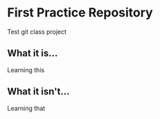# First Practice Repository
Test git class project

## What it is...
Learning this

## What it isn't...
Learning that
